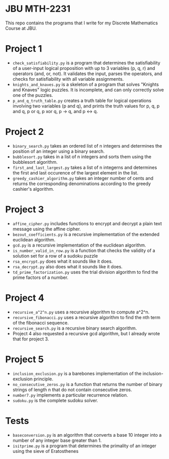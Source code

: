 # JBU MTH-2231
This repo contains the programs that I write for my Discrete Mathematics Course at JBU.

# Project 1
- `check_satisfiability.py` is a program that determines the satisfiability of a user-input logical proposition with up to 3 variables (p, q, r) and operators (and, or, not). It validates the input, parses the operators, and checks for satisfiability with all variable assignments.
- `knights_and_knaves.py` is a skeleton of a program that solves "Knights and Knaves" logic puzzles. It is incomplete, and can only correctly solve one of the puzzles.
- `p_and_q_truth_table.py` creates a truth table for logical operations involving two variables (p and q), and prints the truth values for p, q, p and q, p or q, p xor q, p -> q, and p <-> q.

# Project 2
- `binary_search.py` takes an ordered list of n integers and determines the position of an integer using a binary search.
- `bubblesort.py` takes in a list of n integers and sorts them using the bubblesort algorithm.
- `first_and_last_largest.py` takes a list of n integerns and determines the first and last occurence of the largest element in the list.
- `greedy_cashier_algorithm.py` takes an integer number of cents and returns the corresponding denominations according to the greedy cashier's algorithm.

# Project 3
- `affine_cipher.py` includes functions to encrypt and decrypt a plain text message using the affine cipher.
- `bezout_coefficients.py` is a recursive implementation of the extended euclidean algorithm.
- `gcd.py` is a recursive implementation of the euclidean algorithm.
- `is_number_valid_in_row.py` is a function that checks the validity of a solution set for a row of a sudoku puzzle
- `rsa_encrypt.py` does what it sounds like it does.
- `rsa_decrypt.py` also does what it sounds like it does.
- `td_prime_factorization.py` uses the trial division algorithm to find the prime factors of a number. 

# Project 4
- `recursive_a^2^n.py` uses a recursive algorithm to compute a^2^n.
- `recursive_fibonacci.py` uses a recursive algorithm to find the nth term of the fibonacci sequence.
- `recursive_search.py` is a recursive binary search algorithm.
- Project 4 also requested a recursive gcd algorithm, but I already wrote that for project 3.

# Project 5
- `inclusion_exclusion.py` is a barebones implementation of the inclusion-exclusion principle.
- `no_consecutive_zeros.py` is a function that returns the number of binary strings of length n that do not contain consecutive zeros.
- `number7.py` implements a particular recurrence relation.
- `sudoku.py` is the complete sudoku solver.

# Tests
- `baseconversion.py` is an algorithm that converts a base 10 integer into a number of any integer base greater than 1.
- `isitprime.py` is a program that determines the primality of an integer using the sieve of Eratosthenes

